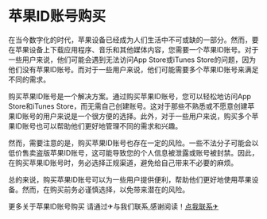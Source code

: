 # 苹果ID账号购买

在当今数字化的时代，苹果设备已经成为人们生活中不可或缺的一部分。然而，要在苹果设备上下载应用程序、音乐和其他媒体内容，您需要一个苹果ID账号。对于一些用户来说，他们可能会遇到无法访问App Store或iTunes Store的问题，因为他们没有苹果ID账号。而对于一些用户来说，他们可能需要多个苹果ID账号来满足不同的需求。

购买苹果ID账号是一个解决方案。通过购买苹果ID账号，您可以轻松地访问App Store和iTunes Store，而无需自己创建账号。这对于那些不熟悉或不愿意创建苹果ID账号的用户来说是一个很方便的选择。此外，对于一些用户来说，购买多个苹果ID账号也可以帮助他们更好地管理不同的需求和兴趣。

然而，需要注意的是，购买苹果ID账号也存在一定的风险。一些不法分子可能会以低价售卖盗版苹果ID账号，这可能导致您的个人信息被泄露或账号被封禁。因此，在购买苹果ID账号时，务必选择正规渠道，避免给自己带来不必要的麻烦。

总的来说，购买苹果ID账号可以为一些用户提供便利，帮助他们更好地使用苹果设备。然而，在购买前务必谨慎选择，以免带来潜在的风险。

更多关于苹果ID账号购买 请通过✈与我们联系,感谢阅读！[点我联系✈](https://vip.G208.com)